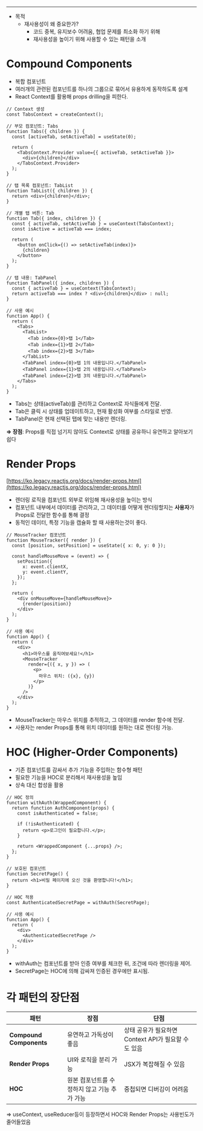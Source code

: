 ---

- 목적
    - 재사용성이 왜 중요한가?
        - 코드 중복, 유지보수 어려움, 협업 문제를 최소화 하기 위해
        - 재사용성을 높이기 위해 사용할 수 있는 패턴을 소개

# Compound Components

- 복합 컴포넌트
- 여러개의 관련된 컴포넌트를 하나의 그룹으로 묶어서 유용하게 동작하도록 설계
- React Context를 활용해 props drilling을 피한다.

```tsx
// Context 생성
const TabsContext = createContext();

// 부모 컴포넌트: Tabs
function Tabs({ children }) {
  const [activeTab, setActiveTab] = useState(0);

  return (
    <TabsContext.Provider value={{ activeTab, setActiveTab }}>
      <div>{children}</div>
    </TabsContext.Provider>
  );
}

// 탭 목록 컴포넌트: TabList
function TabList({ children }) {
  return <div>{children}</div>;
}

// 개별 탭 버튼: Tab
function Tab({ index, children }) {
  const { activeTab, setActiveTab } = useContext(TabsContext);
  const isActive = activeTab === index;

  return (
    <button onClick={() => setActiveTab(index)}>
      {children}
    </button>
  );
}

// 탭 내용: TabPanel
function TabPanel({ index, children }) {
  const { activeTab } = useContext(TabsContext);
  return activeTab === index ? <div>{children}</div> : null;
}

// 사용 예시
function App() {
  return (
    <Tabs>
      <TabList>
        <Tab index={0}>탭 1</Tab>
        <Tab index={1}>탭 2</Tab>
        <Tab index={2}>탭 3</Tab>
      </TabList>
      <TabPanel index={0}>탭 1의 내용입니다.</TabPanel>
      <TabPanel index={1}>탭 2의 내용입니다.</TabPanel>
      <TabPanel index={2}>탭 3의 내용입니다.</TabPanel>
    </Tabs>
  );
}
```

- Tabs는 상태(activeTab)를 관리하고 Context로 자식들에게 전달.
- Tab은 클릭 시 상태를 업데이트하고, 현재 활성화 여부를 스타일로 반영.
- TabPanel은 현재 선택된 탭에 맞는 내용만 렌더링.

**⇒ 장점**: Props를 직접 넘기지 않아도 Context로 상태를 공유하니 유연하고 알아보기 쉽다

# Render Props

[https://ko.legacy.reactjs.org/docs/render-props.html](https://ko.legacy.reactjs.org/docs/render-props.html)

- 렌더링 로직을 컴포넌트 외부로 위임해 재사용성을 높이는 방식
- 컴포넌트 내부에서 데이터를 관리하고, 그 데이터를 어떻게 렌더링할지는 **사용자**가 Props로 전달한 함수를 통해 결정
- 동적인 데이터, 특정 기능을 캡슐화 할 때 사용하는것이 좋다.

```tsx
// MouseTracker 컴포넌트
function MouseTracker({ render }) {
  const [position, setPosition] = useState({ x: 0, y: 0 });

  const handleMouseMove = (event) => {
    setPosition({
      x: event.clientX,
      y: event.clientY,
    });
  };

  return (
    <div onMouseMove={handleMouseMove}>
      {render(position)}
    </div>
  );
}

// 사용 예시
function App() {
  return (
    <div>
      <h1>마우스를 움직여보세요!</h1>
      <MouseTracker
        render={({ x, y }) => (
          <p>
            마우스 위치: ({x}, {y})
          </p>
        )}
      />
    </div>
  );
}
```

- MouseTracker는 마우스 위치를 추적하고, 그 데이터를 render 함수에 전달.
- 사용자는 render Props를 통해 위치 데이터를 원하는 대로 렌더링 가능.

# HOC (Higher-Order Components)

- 기존 컴포넌트를 감싸서 추가 기능을 주입하는 함수형 패턴
- 필요한 기능을 HOC로 분리해서 재사용성을 높임
- 상속 대신 합성을 활용

```tsx
// HOC 정의
function withAuth(WrappedComponent) {
  return function AuthComponent(props) {
    const isAuthenticated = false;

    if (!isAuthenticated) {
      return <p>로그인이 필요합니다.</p>;
    }

    return <WrappedComponent {...props} />;
  };
}

// 보호된 컴포넌트
function SecretPage() {
  return <h1>비밀 페이지에 오신 것을 환영합니다!</h1>;
}

// HOC 적용
const AuthenticatedSecretPage = withAuth(SecretPage);

// 사용 예시
function App() {
  return (
    <div>
      <AuthenticatedSecretPage />
    </div>
  );
}

```

- withAuth는 컴포넌트를 받아 인증 여부를 체크한 뒤, 조건에 따라 렌더링을 제어.
- SecretPage는 HOC에 의해 감싸져 인증된 경우에만 표시됨.

# 각 패턴의 장단점

|패턴|장점|단점|
|---|---|---|
|**Compound Components**|유연하고 가독성이 좋음|상태 공유가 필요하면 Context API가 필요할 수도 있음|
|**Render Props**|UI와 로직을 분리 가능|JSX가 복잡해질 수 있음|
|**HOC**|원본 컴포넌트를 수정하지 않고 기능 추가 가능|중첩되면 디버깅이 어려움|

⇒ useContext, useReducer등이 등장하면서 HOC와 Render Props는 사용빈도가 줄어들었음